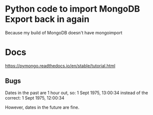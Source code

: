 # Python code to import MongoDB Export back in again

Because my build of MongoDB doesn't have mongoimport

# Docs

https://pymongo.readthedocs.io/en/stable/tutorial.html

## Bugs

Dates in the past are 1 hour out, so:
  1 Sept 1975, 13:00:34
instead of the correct:
  1 Sept 1975, 12:00:34

However, dates in the future are fine.
  